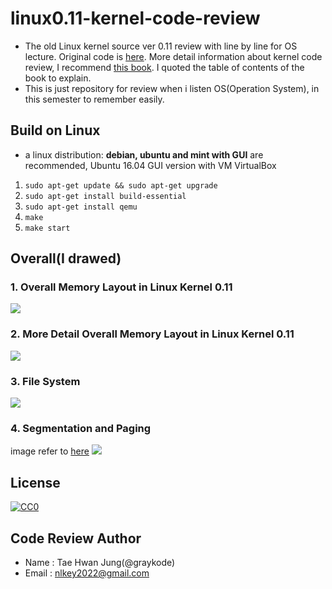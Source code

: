 linux0.11-kernel-code-review
==========

- The old Linux kernel source ver 0.11 review with line by line for OS lecture. Original code is [here](https://github.com/yuanxinyu/Linux-0.11). More detail information about kernel code review, I recommend [this book](https://www.amazon.com/Art-Linux-Kernel-Design/dp/1466518030). I quoted the table of contents of the book to explain.
- This is just repository for review when i listen OS(Operation System), in this semester to remember easily.



## Build on Linux

* a linux distribution: **debian, ubuntu and mint with GUI** are recommended, Ubuntu 16.04  GUI version with VM VirtualBox

1. `sudo apt-get update && sudo apt-get upgrade`
2. `sudo apt-get install build-essential`
3. `sudo apt-get install qemu`
4. `make`
5. `make start`



## Overall(I drawed)

### 1. Overall Memory Layout in Linux Kernel 0.11

![](http://drive.google.com/uc?export=view&id=1utgnQ9yIjtNXy5Q5v5eFW_0AMLXrvQgN)

### 2. More Detail Overall Memory Layout in Linux Kernel 0.11

![](http://drive.google.com/uc?export=view&id=1zdzEYQxS_E6jb7R3jLbxqixYZjnaYCNg)

### 3. File System

![](http://drive.google.com/uc?export=view&id=1ooTOdk1GbV9IR7RcoThjCh1tDduuvPP4)

### 4. Segmentation and Paging
image refer to [here](http://sarghis.com/blog/637/)
![](http://sarghis.com/blog/wp-content/uploads/2012/11/a0051744_4df1bef792239.jpg)

## License

<p xmlns:dct="http://purl.org/dc/terms/">
  <a rel="license"
     href="https://creativecommons.org/licenses/by-nc-sa/2.0/kr/">
    <img src="https://wikidocs.net/static/img/by-nc-sa.png" style="border-style: none;" alt="CC0" />
  </a>
</p>



## Code Review Author

- Name : Tae Hwan Jung(@graykode)
- Email : nlkey2022@gmail.com
